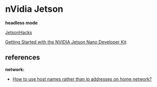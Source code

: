 # nVidia Jetson


**headless mode**


[JetsonHacks](https://www.jetsonhacks.com)

[Getting Started with the NVIDIA Jetson Nano Developer Kit](https://blog.hackster.io/getting-started-with-the-nvidia-jetson-nano-developer-kit-43aa7c298797)



## references

**network:**
* [How to use host names rather than ip addresses on home network?](https://askubuntu.com/questions/150617/how-to-use-host-names-rather-than-ip-addresses-on-home-network)